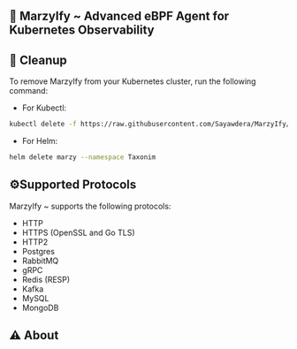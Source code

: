 ## 🚀 MarzyIfy ~ Advanced eBPF Agent for Kubernetes Observability


## 🧹 Cleanup

To remove MarzyIfy from your Kubernetes cluster, run the following command:

- For Kubectl:

```bash
kubectl delete -f https://raw.githubusercontent.com/Sayawdera/MarzyIfy/master/resources/MarzyIfy.yaml
```

- For Helm:

```bash
helm delete marzy --namespace Taxonim
```



## ⚙️Supported Protocols

MarzyIfy ~ supports the following protocols:

- HTTP
- HTTPS (OpenSSL and Go TLS)
- HTTP2
- Postgres
- RabbitMQ
- gRPC
- Redis (RESP)
- Kafka
- MySQL
- MongoDB


## ⚠️ About


